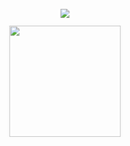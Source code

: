 <p align="center">
<img src="https://spotify-github-profile.kittinanx.com/api/view?uid=t347n58tjvzwmecnsr68wrdy9&cover_image=true&theme=natemoo-re&show_offline=true&background_color=242c31&interchange=true&bar_color=b7be9c&bar_color_cover=false)](https://github.com/kittinan/spotify-github-profile">
</p>


<p align="center">
<img src="https://i.postimg.cc/WbZZgxSL/wlc.png" width="200" height="200">
</p>
